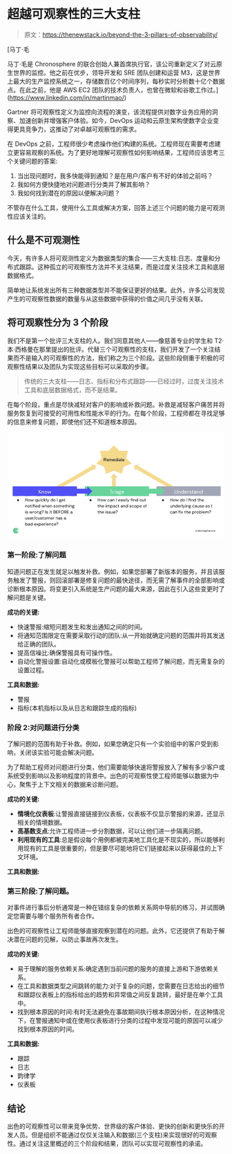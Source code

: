 # 超越可观察性的三大支柱

> 原文：<https://thenewstack.io/beyond-the-3-pillars-of-observability/>

[](https://www.linkedin.com/in/martinmao/)

 [马丁·毛

马丁·毛是 Chronosphere 的联合创始人兼首席执行官，该公司重新定义了对云原生世界的监控。他之前在优步，领导开发和 SRE 团队创建和运营 M3，这是世界上最大的生产监控系统之一，存储数百亿个时间序列，每秒实时分析数十亿个数据点。在此之前，他是 AWS EC2 团队的技术负责人，也曾在微软和谷歌工作过。](https://www.linkedin.com/in/martinmao/) [](https://www.linkedin.com/in/martinmao/)

Gartner 将可观察性定义为监控向流程的演变，该流程提供对数字业务应用的洞察、加速创新并增强客户体验。如今，DevOps 运动和云原生架构使数字企业变得更具竞争力，这推动了对卓越可观察性的需求。

在 DevOps 之前，工程师很少考虑操作他们构建的系统。工程师现在需要考虑建立更容易观察的系统。为了更好地理解可观察性如何影响结果，工程师应该思考三个关键问题的答案:

1.  当出现问题时，我多快能得到通知？是在用户/客户有不好的体验之前吗？
2.  我如何方便快捷地对问题进行分类并了解其影响？
3.  我如何找到潜在的原因以便解决问题？

不管存在什么工具，使用什么工具或解决方案，回答上述三个问题的能力是可观测性应该关注的。

## 什么是不可观测性

今天，有许多人将可观测性定义为数据类型的集合——三大支柱:日志、度量和分布式跟踪。这种孤立的可观察性方法并不关注结果，而是过度关注技术工具和底层数据格式。

简单地让系统发出所有三种数据类型并不能保证更好的结果。此外，许多公司发现产生的可观察性数据的数量与从这些数据中获得的价值之间几乎没有关联。

## 将可观察性分为 3 个阶段

我们不是第一个批评三大支柱的人。我们同意其他人——像慈善专业的学生和 T2·本·西格曼在那里提出的批评。代替三个可观察性的支柱，我们开发了一个关注结果而不是输入的可观察性的方法，我们称之为三个阶段。这些阶段侧重于积极的可观察性结果以及团队为实现这些目标可以采取的步骤。

> 传统的三大支柱——日志、指标和分布式跟踪——已经过时，过度关注技术工具和底层数据格式，而不是结果。

在每个阶段，重点是尽快减轻对客户的影响或补救问题。补救是减轻客户痛苦并将服务恢复到可接受的可用性和性能水平的行为。在每个阶段，工程师都在寻找足够的信息来修复问题，即使他们还不知道根本原因。

![](img/d2b760e31c211b26bee874273b1797f7.png)

### 第一阶段:了解问题

知道问题正在发生就足以触发补救。例如，如果您部署了新版本的服务，并且该服务触发了警报，则回滚部署是修复问题的最快途径，而无需了解事件的全部影响或诊断根本原因。将变更引入系统是生产问题的最大来源，因此在引入这些变更时了解问题是关键。

**成功的关键:**

*   快速警报:缩短问题发生和发出通知之间的时间。
*   将通知范围限定在需要采取行动的团队:从一开始就确定问题的范围并将其发送给正确的团队。
*   提高信噪比:确保警报具有可操作性。
*   自动化警报设置:自动化或模板化警报可以帮助工程师了解问题，而无需复杂的设置过程。

**工具和数据:**

*   警报
*   指标(本机指标以及从日志和跟踪生成的指标)

### 阶段 2:对问题进行分类

了解问题的范围有助于补救。例如，如果您确定只有一个实验组中的客户受到影响，关闭该实验可能会解决问题。

为了帮助工程师对问题进行分类，他们需要能够快速将警报放入了解有多少客户或系统受到影响以及影响程度的背景中。出色的可观察性使工程师能够以数据为中心，聚焦于上下文相关的数据来诊断问题。

**成功的关键:**

*   **情境化仪表板**:让警报直接链接到仪表板，仪表板不仅显示警报的来源，还显示相关的情境数据。
*   **高基数支点**:允许工程师进一步分割数据，可以让他们进一步隔离问题。
*   **利用现有的工具**:总是假设每个用例都被完美地工具化是不现实的，所以能够利用现有的工具是很重要的，但是要尽可能地将它们链接起来以获得最佳的上下文环境。

**工具和数据:**

### 第三阶段:了解问题。

对事件进行事后分析通常是一种在错综复杂的依赖关系网中导航的练习，并试图确定您需要与哪个服务所有者合作。

出色的可观察性让工程师能够直接观察到潜在的问题。此外，它还提供了有助于解决潜在问题的见解，以防止事故再次发生。

**成功的关键:**

*   易于理解的服务依赖关系:确定遇到当前问题的服务的直接上游和下游依赖关系。
*   在工具和数据类型之间跳转的能力:对于复杂的问题，您需要在日志给出的细节和跟踪仪表板上的指标给出的趋势和异常值之间反复跳转，最好是在单个工具中。
*   找到根本原因的时间:有时无法避免在事故期间执行根本原因分析，在这种情况下，在警报通知中或在使用仪表板进行分类的过程中发现可能的原因可以减少找到根本原因的时间。

**工具和数据:**

*   跟踪
*   日志
*   韵律学
*   仪表板

## 结论

出色的可观察性可以带来竞争优势、世界级的客户体验、更快的创新和更快乐的开发人员。但是组织不能通过仅仅关注输入和数据(三个支柱)来实现很好的可观察性。通过关注这里概述的三个阶段和结果，团队可以实现可观察性的承诺。

<svg xmlns:xlink="http://www.w3.org/1999/xlink" viewBox="0 0 68 31" version="1.1"><title>Group</title> <desc>Created with Sketch.</desc></svg>